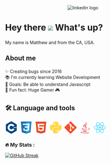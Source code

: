 <div align="center">
  <img src="https://img.shields.io/static/v1?message=LinkedIn&logo=linkedin&label=&color=0077B5&logoColor=white&labelColor=&style=for-the-badge" height="25" alt="linkedin logo"  />
</div>

###
<!--
<div align="center">
  <img src="https://visitor-badge.laobi.icu/badge?page_id=MCGitHub15.MCGitHub15&"  />
</div>
-->
###

<h1>
  Hey there
  <img src="https://media.giphy.com/media/hvRJCLFzcasrR4ia7z/giphy.gif" width="30px"/>
  What's up?
</h1>

###

<p align="left">My name is Matthew and from the CA, USA.</p>

###

<h2 align="left">About me</h2>

###

<p align="left">✨ Creating bugs since 2016<br>📚 I'm currently learning Website Development<br>🎯 Goals: Be able to understand Javascript<br>🎲 Fun fact: Huge Gamer 🎮</p>

###

<h2 align="left">🛠 Language and tools</h2>

###

<div align="left">
  <img src="https://github.com/devicons/devicon/blob/master/icons/cplusplus/cplusplus-plain.svg" title="CPlusPlus" alt="CPlusPlus" width="40" height="40"/>&nbsp;
  <img src="https://github.com/devicons/devicon/blob/master/icons/css3/css3-original.svg" title="CSS3" alt="CSS3" width="40" height="40"/>&nbsp;
  <img src="https://github.com/devicons/devicon/blob/master/icons/html5/html5-plain.svg" title="HTML" alt="HTML" width="40" height="40"/>&nbsp;
  <img src="https://github.com/devicons/devicon/blob/master/icons/python/python-plain.svg" title="Python" alt="Python" width="40" height="40"/>&nbsp;
  <img src="https://github.com/devicons/devicon/blob/master/icons/git/git-plain.svg" title="Git" alt="Git" width="40" height="40"/>&nbsp;
  <img src="https://github.com/devicons/devicon/blob/master/icons/java/java-plain.svg" title="Java" alt="Java" width="40" height="40"/>&nbsp;
  <img src="https://github.com/devicons/devicon/blob/master/icons/react/react-original.svg" title="React" alt="React" width="40" height="40"/>&nbsp;


  <!--<img width="12" />-->

</div>

### :fire: My Stats :

[![GitHub Streak](https://github-readme-streak-stats.herokuapp.com?user=MCGitHub15&theme=tokyonight-duo&mode=weekly)](https://git.io/streak-stats)

###

<!--
**MCGitHub15/MCGitHub15** is a ✨ _special_ ✨ repository because its `README.md` (this file) appears on your GitHub profile.

Here are some ideas to get you started:

- 🔭 I’m currently working on ...
- 🌱 I’m currently learning ...
- 👯 I’m looking to collaborate on ...
- 🤔 I’m looking for help with ...
- 💬 Ask me about ...
- 📫 How to reach me: ...
- 😄 Pronouns: ...
- ⚡ Fun fact: ...
-->
